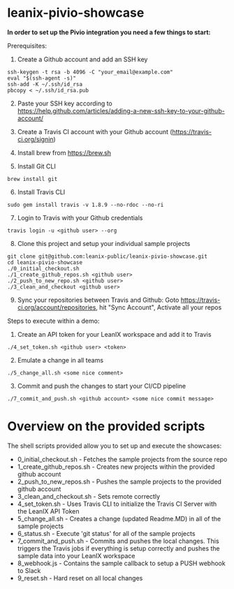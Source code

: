 # leanix-pivio-showcase

**In order to set up the Pivio integration you need a few things to start:**

Prerequisites:

1. Create a Github account and add an SSH key 
```
ssh-keygen -t rsa -b 4096 -C "your_email@example.com"
eval "$(ssh-agent -s)"
ssh-add -K ~/.ssh/id_rsa
pbcopy < ~/.ssh/id_rsa.pub
```

2. Paste your SSH key according to https://help.github.com/articles/adding-a-new-ssh-key-to-your-github-account/


3. Create a Travis CI account with your Github account (https://travis-ci.org/signin)
4. Install brew from https://brew.sh
5. Install Git CLI 
```
brew install git
```
6. Install Travis CLI 
```
sudo gem install travis -v 1.8.9 --no-rdoc --no-ri
```

7. Login to Travis with your Github credentials
```
travis login -u <github user> --org
```

8. Clone this project and setup your individual sample projects
```
git clone git@github.com:leanix-public/leanix-pivio-showcase.git
cd leanix-pivio-showcase
./0_initial_checkout.sh
./1_create_github_repos.sh <github user>
./2_push_to_new_repo.sh <github user>
./3_clean_and_checkout <github user>
```

9. Sync your repositories between Travis and Github: Goto https://travis-ci.org/account/repositories, hit "Sync Account", Activate all your repos

Steps to execute within a demo:
1. Create an API token for your LeanIX workspace and add it to Travis
```
./4_set_token.sh <github user> <token>
```
2. Emulate a change in all teams
```
./5_change_all.sh <some nice comment>
```
3. Commit and push the changes to start your CI/CD pipeline
```
./7_commit_and_push.sh <github account> <some nice commit message>
```


# Overview on the provided scripts
The shell scripts provided allow you to set up and execute the showcases:
- 0_initial_checkout.sh - Fetches the sample projects from the source repo
- 1_create_github_repos.sh - Creates new projects within the provided github account
- 2_push_to_new_repos.sh - Pushes the sample projects to the provided github account
- 3_clean_and_checkout.sh - Sets remote correctly
- 4_set_token.sh - Uses Travis CLI to initialize the Travis CI Server with the LeanIX API Token
- 5_change_all.sh - Creates a change (updated Readme.MD) in all of the sample projects
- 6_status.sh - Execute 'git status' for all of the sample projects
- 7_commit_and_push.sh - Commits and pushes the local changes. This triggers the Travis jobs if everything is setup correctly and pushes the sample data into your LeanIX workspace
- 8_webhook.js - Contains the sample callback to setup a PUSH webhook to Slack
- 9_reset.sh - Hard reset on all local changes


      
  
